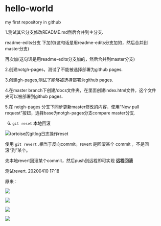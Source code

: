 # hello-world
my first repository in github

1.测试其它分支修改README.md然后合并到主分支.

  readme-edits分支 下加的(这句话是用readme-edits分支加的，然后合并到master分支)
  
  再次加(这句话是用readme-edits分支加的，然后合并到master分支)

2.创建notgh-pages，测试了不能被选择部署为github pages.

3.创建gh-pages,测试了能够被选择部署为github pages.

4.在master branch下创建/docs文件夹，在里面创建index.html文件，这个文件夹可以被部署到github pages.

5.在 notgh-pages 分支下同步更新master修改的内容，使用“New pull request”按钮，选择base为notgh-pages分支compare master分支.

6. `git reset` 本地回滚

![tortoise的gitlog日志操作reset](http://yeqizhang.github.io/hello-world/pics/gitlog_reset.png)


使用 `git revert` .相当于反向commit。revert 是回滚某个 commit ，不是回滚“到”某个。

先本地revert回滚某个commit，然后push到远程即可实现 **远程回滚** 

测试revert. 20200410 17:18


原来：

![](http://yeqizhang.github.io/hello-world/pics/commit_1_2.png)

![](http://yeqizhang.github.io/hello-world/pics/gitlog_revert.png)

![](http://yeqizhang.github.io/hello-world/pics/commit&push_remote.png)

![](http://yeqizhang.github.io/hello-world/pics/github_status.png)



